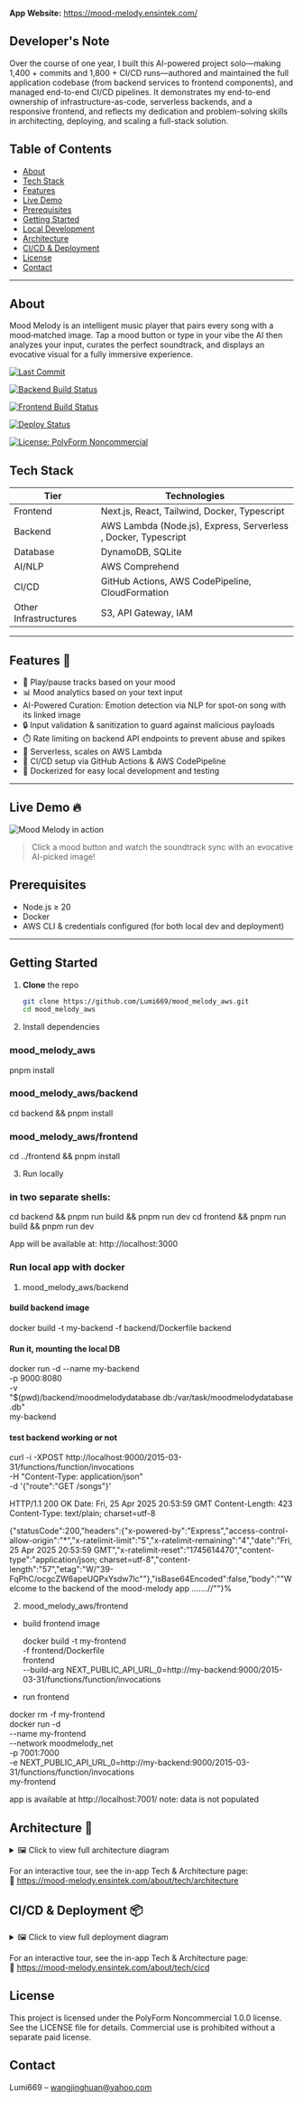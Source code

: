 **App Website:** https://mood-melody.ensintek.com/

## Developer's Note

Over the course of one year, I built this AI-powered project solo—making 1,400 + commits and 1,800 + CI/CD runs—authored and maintained the full application codebase (from backend services to frontend components), and managed end-to-end CI/CD pipelines. It demonstrates my end-to-end ownership of infrastructure-as-code, serverless backends, and a responsive frontend, and reflects my dedication and problem-solving skills in architecting, deploying, and scaling a full-stack solution.

## Table of Contents

- [About](#about)
- [Tech Stack](#tech-stack)
- [Features](#features)
- [Live Demo](#live-demo)
- [Prerequisites](#prerequisites)
- [Getting Started](#getting-started)
- [Local Development](#local-development)
- [Architecture](#architecture)
- [CI/CD & Deployment](#ci-cd-deployment)
- [License](#license)
- [Contact](#contact)

---

## About

Mood Melody is an intelligent music player that pairs every song with a mood‑matched image. Tap a mood button or type in your vibe the AI then analyzes your input, curates the perfect soundtrack, and displays an evocative visual for a fully immersive experience.

[![Last Commit](https://img.shields.io/github/last-commit/Lumi669/mood_melody_aws)](https://github.com/Lumi669/mood_melody_aws/commits)

[![Backend Build Status](https://github.com/Lumi669/mood_melody_aws/actions/workflows/build-backend.yml/badge.svg)](https://github.com/Lumi669/mood_melody_aws/actions/workflows/build-backend.yml)

[![Frontend Build Status](https://github.com/Lumi669/mood_melody_aws/actions/workflows/build-frontend.yml/badge.svg)](https://github.com/Lumi669/mood_melody_aws/actions/workflows/build-frontend.yml)

[![Deploy Status](https://img.shields.io/endpoint?url=https%3A%2F%2Fmood-melody-badges-images-prod.s3.eu-north-1.amazonaws.com%2Fdeploy-status.json)](https://mood-melody.ensintek.com/)

[![License: PolyForm Noncommercial](https://img.shields.io/badge/License-PolyForm%20Noncommercial-blue.svg)](LICENSE)

## Tech Stack

| Tier                  | Technologies                                                   |
| --------------------- | -------------------------------------------------------------- |
| Frontend              | Next.js, React, Tailwind, Docker, Typescript                   |
| Backend               | AWS Lambda (Node.js), Express, Serverless , Docker, Typescript |
| Database              | DynamoDB, SQLite                                               |
| AI/NLP                | AWS Comprehend                                                 |
| CI/CD                 | GitHub Actions, AWS CodePipeline, CloudFormation               |
| Other Infrastructures | S3, API Gateway, IAM                                           |

---

## Features 🎵

- 🎵 Play/pause tracks based on your mood
- 📊 Mood analytics based on your text input
- AI-Powered Curation: Emotion detection via NLP for spot-on song with its linked image
- 🔒 Input validation & sanitization to guard against malicious payloads
- ⏱️ Rate limiting on backend API endpoints to prevent abuse and spikes
- 🚀 Serverless, scales on AWS Lambda
- 🔄 CI/CD setup via GitHub Actions & AWS CodePipeline
- 🐳 Dockerized for easy local development and testing

---

## Live Demo 🔥

![Mood Melody in action](assets/demo.gif)

> Click a mood button and watch the soundtrack sync with an evocative AI-picked image!

## Prerequisites

- Node.js ≥ 20
- Docker
- AWS CLI & credentials configured (for both local dev and deployment)

---

## Getting Started

1. **Clone** the repo

   ```bash
   git clone https://github.com/Lumi669/mood_melody_aws.git
   cd mood_melody_aws

   ```

2. Install dependencies

### mood_melody_aws

pnpm install

### mood_melody_aws/backend

cd backend && pnpm install

### mood_melody_aws/frontend

cd ../frontend && pnpm install

3. Run locally

### in two separate shells:

cd backend && pnpm run build && pnpm run dev
cd frontend && pnpm run build && pnpm run dev

App will be available at: http://localhost:3000

### Run local app with docker

1. mood_melody_aws/backend

#### build backend image

docker build -t my-backend -f backend/Dockerfile backend

#### Run it, mounting the local DB

docker run -d --name my-backend \
 -p 9000:8080 \
 -v "$(pwd)/backend/moodmelodydatabase.db:/var/task/moodmelodydatabase.db" \
 my-backend

#### test backend working or not

curl -i -XPOST http://localhost:9000/2015-03-31/functions/function/invocations \
 -H "Content-Type: application/json" \
 -d '{"route":"GET /songs"}'

HTTP/1.1 200 OK
Date: Fri, 25 Apr 2025 20:53:59 GMT
Content-Length: 423
Content-Type: text/plain; charset=utf-8

{"statusCode":200,"headers":{"x-powered-by":"Express","access-control-allow-origin":"\*","x-ratelimit-limit":"5","x-ratelimit-remaining":"4","date":"Fri, 25 Apr 2025 20:53:59 GMT","x-ratelimit-reset":"1745614470","content-type":"application/json; charset=utf-8","content-length":"57","etag":"W/\"39-FqPhC/ocgcZW6apeUQPxYsdw7lc\""},"isBase64Encoded":false,"body":"\"Welcome to the backend of the mood-melody app .......//\""}%

2. mood_melody_aws/frontend

- build frontend image

  docker build -t my-frontend \
  -f frontend/Dockerfile \
  frontend \
  --build-arg NEXT_PUBLIC_API_URL_0=http://my-backend:9000/2015-03-31/functions/function/invocations

- run frontend

docker rm -f my-frontend  
docker run -d \
 --name my-frontend \
 --network moodmelody_net \
 -p 7001:7000 \
 -e NEXT_PUBLIC_API_URL_0=http://my-backend:9000/2015-03-31/functions/function/invocations \
 my-frontend

app is available at http://localhost:7001/
note: data is not populated

## Architecture 🎨

<details>
  <summary>🖼️ Click to view full architecture diagram</summary>

  <img src="frontend/public/architecture-border50-black.webp" alt="Mood Melody full architecture diagram" />

</details>

For an interactive tour, see the in-app Tech & Architecture page:  
🔗 https://mood-melody.ensintek.com/about/tech/architecture

## CI/CD & Deployment 📦

<details>
  <summary>🖼️ Click to view full deployment diagram</summary>

  <img src="frontend/public/cicd-border50.webp" alt="Mood Melody full CI/CD diagram" />

</details>

For an interactive tour, see the in-app Tech & Architecture page:  
🔗 https://mood-melody.ensintek.com/about/tech/cicd

## License

This project is licensed under the PolyForm Noncommercial 1.0.0 license.
See the LICENSE file for details. Commercial use is prohibited without a separate paid license.

## Contact

Lumi669 – wangjinghuan@yahoo.com
